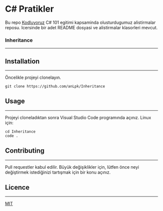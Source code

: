 # C# Pratikler

Bu repo [Kodluyoruz](https://www.kodluyoruz.org/) C# 101 egitimi kapsaminda olusturdugumuz alistirmalar reposu. Icersinde bir adet README dosyasi ve alistirmalar klasorleri mevcut.

### Inheritance

---

## Installation

---

Öncelikle projeyi clonelayın.

```
git clone https://github.com/anLpk/Inheritance
```

## Usage

---

Projeyi cloneladıktan sonra Visual Studio Code programında açınız.
Linux için:

```
cd Inheritance
code .
```

## Contributing

---

Pull requestler kabul edilir. Büyük değişiklikler için, lütfen önce neyi değiştirmek istediğinizi tartışmak için bir konu açınız.

## Licence

---

[MIT](https://choosealicense.com/licenses/mit/)
